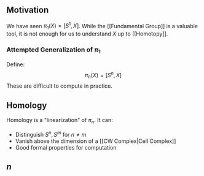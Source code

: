 ## Motivation
We have seen $\pi_{1}(X)=[S^{1},X]$. While the [[Fundamental Group]] is a valuable tool, it is not enough for us to understand $X$ up to [[Homotopy]].
### Attempted Generalization of $\pi_{1}$
Define:
$$
\pi_n(X)=[S^{n},X] $$
These are difficult to compute in practice.
## Homology
Homology is a "linearization" of $\pi_n$. It can:
- Distinguish $S^{n},S^{m}$ for $n\neq m$
- Vanish above the dimension of a [[CW Complex|Cell Complex]]
- Good formal properties for computation
## $n$
